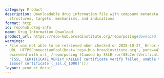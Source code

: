 ```yaml
---
category: Product
description: Downloadable drug information file with compound metadata including names,
  structures, targets, mechanisms, and indications
format: http
id: repohub.drug-info
name: Drug Information Download
product_url: https://repo-hub.broadinstitute.org/repurposing#download
warnings:
- File was not able to be retrieved when checked on 2025-10-27_ Error connecting to
  URL_ HTTPSConnectionPool(host='repo-hub.broadinstitute.org', port=443)_ Max retries
  exceeded with url_ /repurposing (Caused by SSLError(SSLCertVerificationError(1,
  '[SSL_ CERTIFICATE_VERIFY_FAILED] certificate verify failed_ unable to get local
  issuer certificate (_ssl.c_1000)')))
layout: product_detail
---
```

